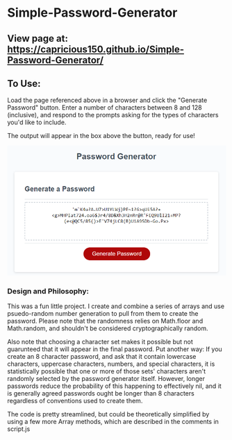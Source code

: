 # Simple-Password-Generator

## View page at: https://capricious150.github.io/Simple-Password-Generator/

## To Use:
Load the page referenced above in a browser and click the "Generate Password" button.
Enter a number of characters between 8 and 128 (inclusive), and respond to the prompts asking for the types of characters you'd like to include.

The output will appear in the box above the button, ready for use!

![Preview Image](/assets/images/PagePreview.PNG)

### Design and Philosophy:
This was a fun little project. I create and combine a series of arrays and use psuedo-random number generation to pull from them to create the password. Please note that the randomness relies on Math.floor and Math.random, and shouldn't be considered cryptographically random. 

Also note that choosing a character set makes it possible but not guarunteed that it will appear in the final password. Put another way: If you create an 8 character password, and ask that it contain lowercase characters, uppercase characters, numbers, and special characters, it is statistically possible that one or more of those sets' characters aren't randomly selected by the password generator itself. However, longer passwords reduce the probability of this happening to effectively nil, and it is generally agreed passwords ought be longer than 8 characters regardless of conventions used to create them. 

The code is pretty streamlined, but could be theoretically simplified by using a few more Array methods, which are described in the comments in script.js